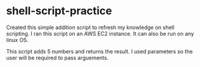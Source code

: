 # shell-script-practice
Created this simple addition script to refresh my knowledge on shell scripting.
I ran this script on an AWS EC2 instance.
It can also be run on any linux OS.

This script adds 5 numbers and returns the result. 
I used parameters so the user will be required to pass arguements. 
